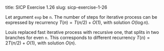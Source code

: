 title: SICP Exercise 1.26
slug: sicp-exercise-1-26

Let argument `exp` be `n`. The number of steps for iterative
process can be expressed by recurrency $T(n)=T(n/2)+O(1)$, with
solution $O(\log{}n)$.

Louis replaced fast iterative process with recursive one, that
splits in two branches for even `n`. This corresponds to different
recurrency $T(n)=2 T(n/2)+O(1)$, with solution $O(n)$.
